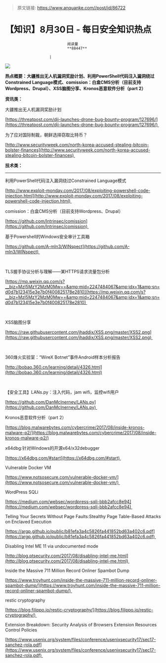 > 原文链接: https://www.anquanke.com//post/id/86722 


# 【知识】8月30日 - 每日安全知识热点


                                阅读量   
                                **88447**
                            
                        |
                        
                                                                                    



[![](https://p1.ssl.qhimg.com/t01e54f907c74a77193.png)](https://p1.ssl.qhimg.com/t01e54f907c74a77193.png)

**热点概要：大疆推出无人机漏洞奖励计划、利用PowerShell代码注入漏洞绕过Constrained Language模式、comission：白盒CMS分析（目前支持Wordpress、Drupal）、XSS脑图分享、Kronos恶意软件分析（part 2）**





**资讯类：**



大疆推出无人机漏洞奖励计划

[https://threatpost.com/dji-launches-drone-bug-bounty-program/127696/](https://threatpost.com/dji-launches-drone-bug-bounty-program/127696/) 



为了应对国际制裁，朝鲜选择窃取比特币？

[http://www.securityweek.com/north-korea-accused-stealing-bitcoin-bolster-finances](http://www.securityweek.com/north-korea-accused-stealing-bitcoin-bolster-finances) 



**技术类：**

****



利用PowerShell代码注入漏洞绕过Constrained Language模式

[http://www.exploit-monday.com/2017/08/exploiting-powershell-code-injection.html](http://www.exploit-monday.com/2017/08/exploiting-powershell-code-injection.html) 



comission：白盒CMS分析（目前支持Wordpress、Drupal）

[https://github.com/Intrinsec/comission](https://github.com/Intrinsec/comission) 



基于Powershell的Windows安全审计工具箱

[https://github.com/A-mIn3/WINspect](https://github.com/A-mIn3/WINspect) 

<br>



TLS握手协议分析与理解——某HTTPS请求流量包分析

[https://mp.weixin.qq.com/s?__biz=MzI5MzY2MzM0Mw==&amp;mid=2247484067&amp;idx=1&amp;sn=d0d7b123415e3e7b0f400825178e2810](https://mp.weixin.qq.com/s?__biz=MzI5MzY2MzM0Mw==&amp;mid=2247484067&amp;idx=1&amp;sn=d0d7b123415e3e7b0f400825178e2810) 

<br>

XSS脑图分享

[https://raw.githubusercontent.com/jhaddix/XSS.png/master/XSS2.png](https://raw.githubusercontent.com/jhaddix/XSS.png/master/XSS2.png) 

<br>



360烽火实验室：“WireX Botnet”事件Android样本分析报告

[http://bobao.360.cn/learning/detail/4326.html](http://bobao.360.cn/learning/detail/4326.html)

<br>

【安全工具】LANs.py：注入代码，jam wifi，监控wifi用户

[https://github.com/DanMcInerney/LANs.py](https://github.com/DanMcInerney/LANs.py) 



Kronos恶意软件分析（part 2）



[https://blog.malwarebytes.com/cybercrime/2017/08/inside-kronos-malware-p2/](https://blog.malwarebytes.com/cybercrime/2017/08/inside-kronos-malware-p2/)



x64dbg:针对Windows的开源x64/x32debugger

[https://x64dbg.com/#start](https://x64dbg.com/#start) 



Vulnerable Docker VM

[https://www.notsosecure.com/vulnerable-docker-vm/](https://www.notsosecure.com/vulnerable-docker-vm/) 



WordPress SQLi

[https://medium.com/websec/wordpress-sqli-bbb2afcc8e94](https://medium.com/websec/wordpress-sqli-bbb2afcc8e94) 



Telling Your Secrets Without Page Faults:Stealthy Page Table-Based Attacks on Enclaved Execution

[https://argp.github.io/public/b81efa3a4c5826fa441852bd63a402c6.pdf](https://argp.github.io/public/b81efa3a4c5826fa441852bd63a402c6.pdf) 



Disabling Intel ME 11 via undocumented mode 

[http://blog.ptsecurity.com/2017/08/disabling-intel-me.html](http://blog.ptsecurity.com/2017/08/disabling-intel-me.html) 



Inside the Massive 711 Million Record Onliner Spambot Dump

[https://www.troyhunt.com/inside-the-massive-711-million-record-onliner-spambot-dump/](https://www.troyhunt.com/inside-the-massive-711-million-record-onliner-spambot-dump/) 



restic cryptography

[https://blog.filippo.io/restic-cryptography/](https://blog.filippo.io/restic-cryptography/) 



Extension Breakdown: Security Analysis of Browsers Extension Resources Control Policies

[https://www.usenix.org/system/files/conference/usenixsecurity17/sec17-sanchez-rola.pdf](https://www.usenix.org/system/files/conference/usenixsecurity17/sec17-sanchez-rola.pdf) 
